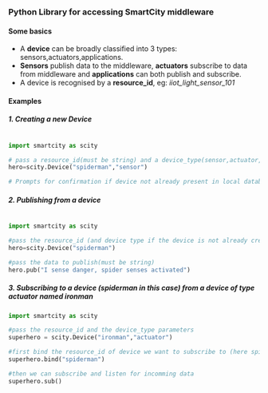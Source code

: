### Python Library for accessing SmartCity middleware

#### Some basics

- A **device** can be broadly classified into 3 types: sensors,actuators,applications.
- **Sensors** publish data to the middleware, **actuators** subscribe to data from middleware and **applications** can both publish and subscribe.
- A device is recognised by a **resource_id**, eg: *iiot_light_sensor_101*


#### Examples
##### 1. Creating a new Device

```python

import smartcity as scity

# pass a resource_id(must be string) and a device_type(sensor,actuator,application[default])
hero=scity.Device("spiderman","sensor")

# Prompts for confirmation if device not already present in local database, etc.

```

##### 2. Publishing from a device

```python

import smartcity as scity

#pass the resource_id (and device type if the device is not already created in database)
hero=scity.Device("spiderman")

#pass the data to publish(must be string)
hero.pub("I sense danger, spider senses activated")

```
 
##### 3. Subscribing to a device (*spiderman* in this case) from a device of type actuator named *ironman*

```python
import smartcity as scity

#pass the resource_id and the device_type parameters
superhero = scity.Device("ironman","actuator")

#first bind the resource_id of device we want to subscribe to (here spiderman)
superhero.bind("spiderman")

#then we can subscribe and listen for incomming data
superhero.sub()
